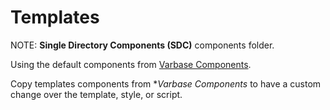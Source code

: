 # Templates

NOTE: **Single Directory Components (SDC)** components folder.

Using the default components from [Varbase Components](https://www.drupal.org/project/varbase_components).

Copy templates components from **Varbase Components* to have a custom change over the template, style, or script.


